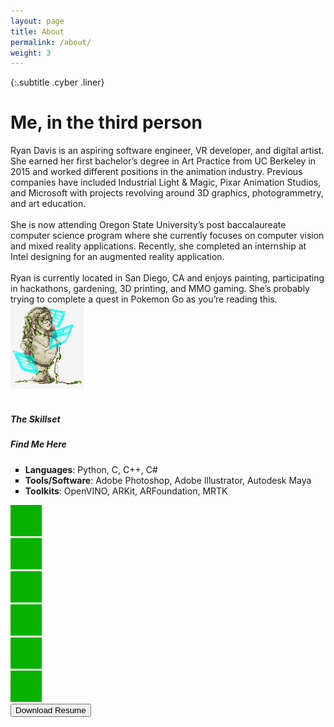 ```yaml
---
layout: page
title: About
permalink: /about/
weight: 3
---
```


{:.subtitle .cyber .liner}
# Me, in the third person

<div class="pixel-div flex-container">
    <div class="flex-child vertical-center">
        Ryan Davis is an aspiring software engineer, VR developer, and digital artist. She earned her first bachelor’s degree in Art Practice from UC Berkeley in 2015 and worked different positions in the animation industry. Previous companies have included Industrial Light & Magic, Pixar Animation Studios, and Microsoft with projects revolving around 3D graphics, photogrammetry, and art education.
        <br><br>
        She is now attending Oregon State University’s post baccalaureate computer science program where she currently focuses on computer vision and mixed reality applications. Recently, she completed an internship at Intel designing for an augmented reality application.
        <br><br>
        Ryan is currently located in San Diego, CA and enjoys painting, participating in hackathons, gardening, 3D printing, and MMO gaming. She’s probably trying to complete a quest in Pokemon Go as you’re reading this.
    </div>
    <div class="flex-child">
        <img src="../assets/img/common/test.png">
    </div>
</div>
<br>
<!-- <div class="pixel-div flex-container">
    <div class="flex-child vertical-center">
        <ul style="list-style:none">
            <li><h5 class="cyber info-subtitle">The Skillset</h5></li>
            <li style="list-style:square"><strong>Languages</strong>: Python, C, C++, C#</li>
            <li style="list-style:square"><strong>Tools/Software</strong>: Adobe Photoshop, Adobe Illustrator, Autodesk Maya</li>
            <li style="list-style:square"><strong>Toolkits</strong>: OpenVINO, ARKit, ARFoundation, MRTK</li>
        </ul>
    </div>
    <div class="flex-child vertical-center">
        <ul style="list-style:none">
            <li><h5 class="cyber info-subtitle">Find Me Here</h5></li>
            <li><img src="../assets/img/common/testIconSize.png"></li>
            <li><img src="../assets/img/common/testIconSize.png"></li>
        </ul>
    </div>
</div> -->

<div class="pixel-div quick-info-grid">
    <div class="grid-item">
        <h5 class="cyber info-subtitle">The Skillset</h5>
    </div>
    <div class="grid-item spacer"></div>
    <div class="grid-item">
        <h5 class="cyber info-subtitle">Find Me Here</h5>
    </div>  
    <div class="grid-item">
        <ul style="list-style:none">
            <li style="list-style:square"><strong>Languages</strong>: Python, C, C++, C#</li>
            <li style="list-style:square"><strong>Tools/Software</strong>: Adobe Photoshop, Adobe Illustrator, Autodesk Maya</li>
            <li style="list-style:square"><strong>Toolkits</strong>: OpenVINO, ARKit, ARFoundation, MRTK</li>
        </ul>
    </div>
    <div class="grid-item spacer"></div>
    <div class="grid-item">
        <div class="social-media-grid">
            <div class="social-media-item">
                <img class="social-media-icon" src="../assets/img/common/testIconSize.png">
            </div>
            <div class="social-media-item">
                <img class="social-media-icon" src="../assets/img/common/testIconSize.png">
            </div>
            <div class="social-media-item">
                <img class="social-media-icon" src="../assets/img/common/testIconSize.png">
            </div>
        </div>
        <div class="social-media-grid">
            <div class="social-media-item"><img src="../assets/img/common/testIconSize.png"></div>
            <div class="social-media-item"><img src="../assets/img/common/testIconSize.png"></div>
            <div class="social-media-item"><img src="../assets/img/common/testIconSize.png"></div>
        </div>
    </div>  
</div>

<div class="flex-container vertical-center">
        <a class="no-underline" href="">
            <button class="btn">
            <span class="btn__content">Download Resume</span>
            <span class="btn__glitch"></span>
            </button>
        </a>
</div>
<br>